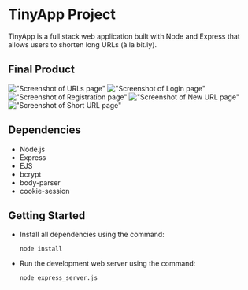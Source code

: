 # TinyApp Project

TinyApp is a full stack web application built with Node and Express that allows users to shorten long URLs (à la bit.ly).

## Final Product

!["Screenshot of URLs page"](#)
!["Screenshot of Login page"](#)
!["Screenshot of Registration page"](#)
!["Screenshot of New URL page"](#)
!["Screenshot of Short URL page"](#)

## Dependencies

- Node.js
- Express
- EJS
- bcrypt
- body-parser
- cookie-session

## Getting Started
- Install all dependencies using the command:

  `node install`

- Run the development web server using the command:

  `node express_server.js`
